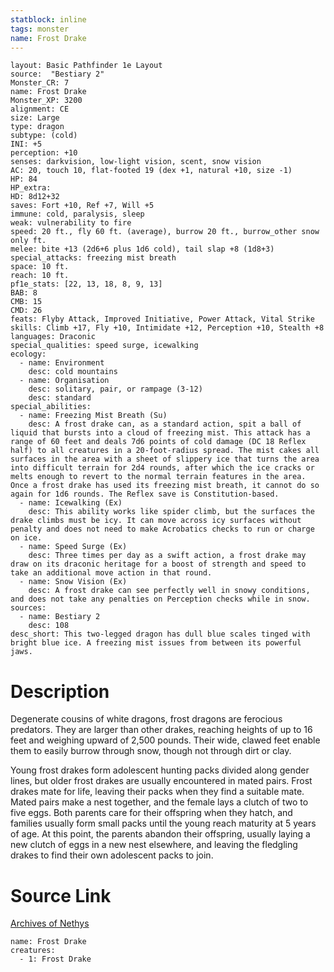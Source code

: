 ```yaml
---
statblock: inline
tags: monster
name: Frost Drake
---
```

```statblock
layout: Basic Pathfinder 1e Layout
source:  "Bestiary 2"
Monster_CR: 7
name: Frost Drake
Monster_XP: 3200
alignment: CE
size: Large
type: dragon
subtype: (cold)
INI: +5
perception: +10
senses: darkvision, low-light vision, scent, snow vision
AC: 20, touch 10, flat-footed 19 (dex +1, natural +10, size -1)
HP: 84
HP_extra: 
HD: 8d12+32
saves: Fort +10, Ref +7, Will +5
immune: cold, paralysis, sleep
weak: vulnerability to fire
speed: 20 ft., fly 60 ft. (average), burrow 20 ft., burrow_other snow only ft.
melee: bite +13 (2d6+6 plus 1d6 cold), tail slap +8 (1d8+3)
special_attacks: freezing mist breath
space: 10 ft.
reach: 10 ft.
pf1e_stats: [22, 13, 18, 8, 9, 13]
BAB: 8
CMB: 15
CMD: 26
feats: Flyby Attack, Improved Initiative, Power Attack, Vital Strike
skills: Climb +17, Fly +10, Intimidate +12, Perception +10, Stealth +8
languages: Draconic
special_qualities: speed surge, icewalking
ecology:
  - name: Environment
    desc: cold mountains
  - name: Organisation
    desc: solitary, pair, or rampage (3-12)
    desc: standard
special_abilities:
  - name: Freezing Mist Breath (Su)
    desc: A frost drake can, as a standard action, spit a ball of liquid that bursts into a cloud of freezing mist. This attack has a range of 60 feet and deals 7d6 points of cold damage (DC 18 Reflex half) to all creatures in a 20-foot-radius spread. The mist cakes all surfaces in the area with a sheet of slippery ice that turns the area into difficult terrain for 2d4 rounds, after which the ice cracks or melts enough to revert to the normal terrain features in the area. Once a frost drake has used its freezing mist breath, it cannot do so again for 1d6 rounds. The Reflex save is Constitution-based.
  - name: Icewalking (Ex)
    desc: This ability works like spider climb, but the surfaces the drake climbs must be icy. It can move across icy surfaces without penalty and does not need to make Acrobatics checks to run or charge on ice.
  - name: Speed Surge (Ex)
    desc: Three times per day as a swift action, a frost drake may draw on its draconic heritage for a boost of strength and speed to take an additional move action in that round.
  - name: Snow Vision (Ex)
    desc: A frost drake can see perfectly well in snowy conditions, and does not take any penalties on Perception checks while in snow.
sources:
  - name: Bestiary 2
    desc: 108
desc_short: This two-legged dragon has dull blue scales tinged with bright blue ice. A freezing mist issues from between its powerful jaws. 
```
# Description
Degenerate cousins of white dragons, frost dragons are ferocious predators. They are larger than other drakes, reaching heights of up to 16 feet and weighing upward of 2,500 pounds. Their wide, clawed feet enable them to easily burrow through snow, though not through dirt or clay. 

Young frost drakes form adolescent hunting packs divided along gender lines, but older frost drakes are usually encountered in mated pairs. Frost drakes mate for life, leaving their packs when they find a suitable mate. Mated pairs make a nest together, and the female lays a clutch of two to five eggs. Both parents care for their offspring when they hatch, and families usually form small packs until the young reach maturity at 5 years of age. At this point, the parents abandon their offspring, usually laying a new clutch of eggs in a new nest elsewhere, and leaving the fledgling drakes to find their own adolescent packs to join.
# Source Link
[Archives of Nethys](https://aonprd.com/MonsterDisplay.aspx?ItemName=Frost%20Drake)
```encounter-table
name: Frost Drake
creatures:
  - 1: Frost Drake
```

